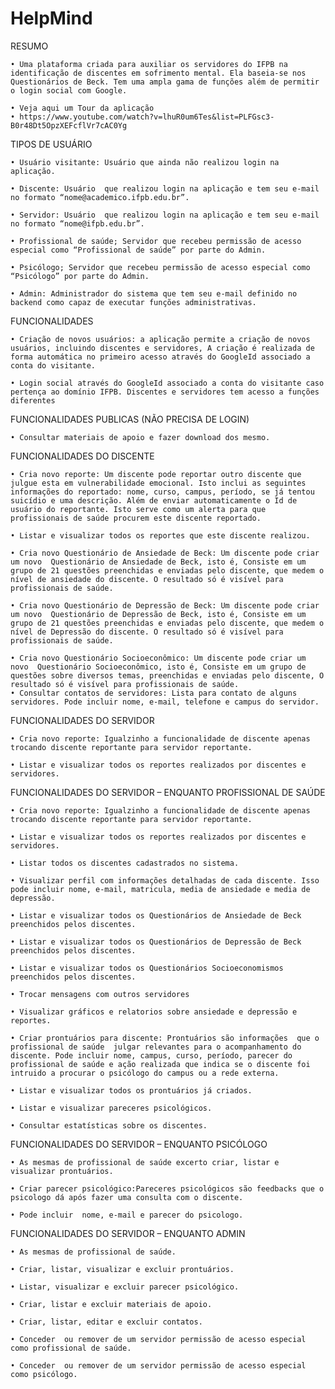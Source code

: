 # HelpMind

RESUMO

    • Uma plataforma criada para auxiliar os servidores do IFPB na identificação de discentes em sofrimento mental. Ela baseia-se nos Questionários de Beck. Tem uma ampla gama de funções além de permitir o login social com Google.
    
    • Veja aqui um Tour da aplicação
    • https://www.youtube.com/watch?v=lhuR0um6Tes&list=PLFGsc3-B0r48Dt5OpzXEFcflVr7cAC0Yg

TIPOS DE USUÁRIO 

    • Usuário visitante: Usuário que ainda não realizou login na aplicação.
    
    • Discente: Usuário  que realizou login na aplicação e tem seu e-mail no formato “nome@academico.ifpb.edu.br”.

    • Servidor: Usuário  que realizou login na aplicação e tem seu e-mail no formato “nome@ifpb.edu.br”.

    • Profissional de saúde; Servidor que recebeu permissão de acesso especial como “Profissional de saúde” por parte do Admin.

    • Psicólogo; Servidor que recebeu permissão de acesso especial como “Psicólogo” por parte do Admin.

    • Admin: Administrador do sistema que tem seu e-mail definido no  backend como capaz de executar funções administrativas.

FUNCIONALIDADES

    • Criação de novos usuários: a aplicação permite a criação de novos usuários, incluindo discentes e servidores, A criação é realizada de forma automática no primeiro acesso através do GoogleId associado a conta do visitante.

    • Login social através do GoogleId associado a conta do visitante caso pertença ao domínio IFPB. Discentes e servidores tem acesso a funções diferentes

FUNCIONALIDADES PUBLICAS (NÃO PRECISA DE LOGIN)

    • Consultar materiais de apoio e fazer download dos mesmo. 

FUNCIONALIDADES DO DISCENTE

    • Cria novo reporte: Um discente pode reportar outro discente que julgue esta em vulnerabilidade emocional. Isto inclui as seguintes informações do reportado: nome, curso, campus, período, se já tentou suicídio e uma descrição. Além de enviar automaticamente o Id de usuário do reportante. Isto serve como um alerta para que profissionais de saúde procurem este discente reportado.

    • Listar e visualizar todos os reportes que este discente realizou.

    • Cria novo Questionário de Ansiedade de Beck: Um discente pode criar um novo  Questionário de Ansiedade de Beck, isto é, Consiste em um grupo de 21 questões preenchidas e enviadas pelo discente, que medem o nível de ansiedade do discente. O resultado só é visível para profissionais de saúde.

    • Cria novo Questionário de Depressão de Beck: Um discente pode criar um novo  Questionário de Depressão de Beck, isto é, Consiste em um grupo de 21 questões preenchidas e enviadas pelo discente, que medem o nível de Depressão do discente. O resultado só é visível para profissionais de saúde.

    • Cria novo Questionário Socioeconômico: Um discente pode criar um novo  Questionário Socioeconômico, isto é, Consiste em um grupo de questões sobre diversos temas, preenchidas e enviadas pelo discente, O resultado só é visível para profissionais de saúde.
    • Consultar contatos de servidores: Lista para contato de alguns servidores. Pode incluir nome, e-mail, telefone e campus do servidor.

FUNCIONALIDADES DO SERVIDOR

    • Cria novo reporte: Igualzinho a funcionalidade de discente apenas trocando discente reportante para servidor reportante.

    • Listar e visualizar todos os reportes realizados por discentes e servidores.

FUNCIONALIDADES DO SERVIDOR – ENQUANTO PROFISSIONAL DE SAÚDE 

    • Cria novo reporte: Igualzinho a funcionalidade de discente apenas trocando discente reportante para servidor reportante.

    • Listar e visualizar todos os reportes realizados por discentes e servidores.

    • Listar todos os discentes cadastrados no sistema.
    
    • Visualizar perfil com informações detalhadas de cada discente. Isso pode incluir nome, e-mail, matricula, media de ansiedade e media de depressão.

    • Listar e visualizar todos os Questionários de Ansiedade de Beck preenchidos pelos discentes.

    • Listar e visualizar todos os Questionários de Depressão de Beck preenchidos pelos discentes.

    • Listar e visualizar todos os Questionários Socioeconomismos preenchidos pelos discentes.

    • Trocar mensagens com outros servidores

    • Visualizar gráficos e relatorios sobre ansiedade e depressão e reportes.

    • Criar prontuários para discente: Prontuários são informações  que o profissional de saúde  julgar relevantes para o acompanhamento do discente. Pode incluir nome, campus, curso, período, parecer do profissional de saúde e ação realizada que indica se o discente foi intruido a procurar o psicólogo do campus ou a rede externa.
    
    • Listar e visualizar todos os prontuários já criados.

    • Listar e visualizar pareceres psicológicos.  

    • Consultar estatísticas sobre os discentes.

FUNCIONALIDADES DO SERVIDOR – ENQUANTO PSICÓLOGO

    • As mesmas de profissional de saúde excerto criar, listar e visualizar prontuários.

    • Criar parecer psicológico:Pareceres psicológicos são feedbacks que o psicologo dá após fazer uma consulta com o discente.

    • Pode incluir  nome, e-mail e parecer do psicologo.
    
FUNCIONALIDADES DO SERVIDOR – ENQUANTO ADMIN  

    • As mesmas de profissional de saúde.
     
    • Criar, listar, visualizar e excluir prontuários.
    
    • Listar, visualizar e excluir parecer psicológico.
    
    • Criar, listar e excluir materiais de apoio.
    
    • Criar, listar, editar e excluir contatos.
    
    • Conceder  ou remover de um servidor permissão de acesso especial como profissional de saúde.
    
    • Conceder  ou remover de um servidor permissão de acesso especial como psicólogo.
